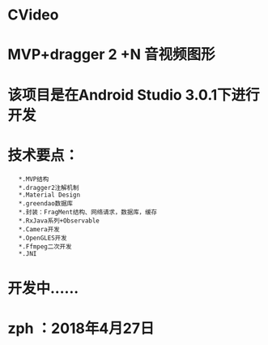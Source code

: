 # CVideo
# MVP+dragger 2 +N 音视频图形

# 该项目是在Android Studio 3.0.1下进行开发
# 技术要点：
       *.MVP结构
       *.dragger2注解机制
       *.Material Design
       *.greendao数据库
       *.封装：FragMent结构、网络请求，数据库，缓存
       *.RxJava系列+Observable
       *.Camera开发
       *.OpenGLES开发
       *.Ffmpeg二次开发
       *.JNI

      
# 开发中......
# zph  ：2018年4月27日 
 
      
